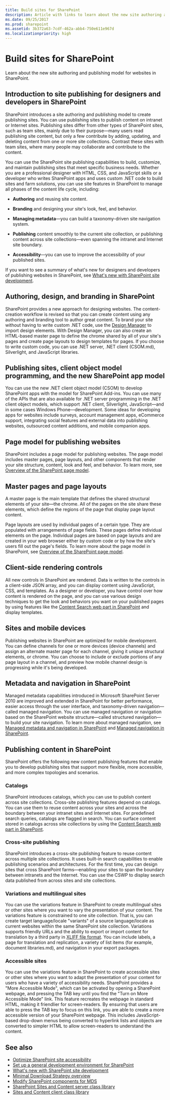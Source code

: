 ```yaml
---
title: Build sites for SharePoint
description: Article with links to learn about the new site authoring and publishing model for websites in SharePoint.
ms.date: 09/25/2017
ms.prod: sharepoint
ms.assetid: 3b372a63-7cdf-462a-abb4-750e611e967d
ms.localizationpriority: high
---
```



# Build sites for SharePoint
Learn about the new site authoring and publishing model for websites in SharePoint.

<a name="SP15_BuildSitesForSP2013_IntroToSitePublishing"> </a>
## Introduction to site publishing for designers and developers in SharePoint

SharePoint introduces a site authoring and publishing model to create publishing sites. You can use publishing sites to publish content on intranet or Internet sites. Publishing sites differ from other types of SharePoint sites, such as team sites, mainly due to their purpose—many users read publishing site content, but only a few contribute by adding, updating, and deleting content from one or more site collections. Contrast these sites with team sites, where many people may collaborate and contribute to the content. 
  
You can use the SharePoint site publishing capabilities to build, customize, and maintain publishing sites that meet specific business needs. Whether you are a professional designer with HTML, CSS, and JavaScript skills or a developer who writes SharePoint apps and uses custom .NET code to build sites and farm solutions, you can use site features in SharePoint to manage all phases of the content life cycle, including:
 
- **Authoring** and reusing site content.
     
- **Branding** and designing your site's look, feel, and behavior.
     
- **Managing metadata**—you can build a taxonomy-driven site navigation system.
     
- **Publishing** content smoothly to the current site collection, or publishing content across site collections—even spanning the intranet and Internet site boundary.
    
- **Accessibility**—you can use to improve the accessibility of your published sites.
      
If you want to see a summary of what's new for designers and developers of publishing websites in SharePoint, see [What's new with SharePoint site development](what-s-new-with-sharepoint-site-development.md). 
    
<a name="SP15_BuildSitesForSP2013_AuthoringDesignBranding"> </a>
## Authoring, design, and branding in SharePoint

SharePoint provides a new approach for designing websites. The content-creation workflow is revised so that you can create content using any authoring and branding tool to author great content. To brand your site without having to write custom .NET code, use the  [Design Manager](overview-of-design-manager-in-sharepoint.md) to import design elements. With Design Manager, you can also create an HTML-based master page to define the chrome shared by all of your site's pages and create page layouts to design templates for pages. If you choose to write custom code, you can use .NET server, .NET client (CSOM.md), Silverlight, and JavaScript libraries.    
    
<a name="SP15_BuildSitesForSP2013_PublishingSites"> </a>
## Publishing sites, client object model programming, and the new SharePoint app model

You can use the new .NET client object model (CSOM) to develop SharePoint apps with the model for SharePoint Add-ins. You can use many of the APIs that are also available for .NET server programming in the .NET client object models, which support .NET client, Silverlight, JavaScript—and in some cases Windows Phone—development. Some ideas for developing apps for websites include surveys, account management apps, eCommerce support, integrating social features and external data into publishing websites, outsourced content additions, and mobile companion apps. 
  
    
    
<a name="SP15_BuildSitesForSP2013_PageModel"> </a>
## Page model for publishing websites

SharePoint includes a page model for publishing websites. The page model includes master pages, page layouts, and other components that render your site structure, content, look and feel, and behavior. To learn more, see  [Overview of the SharePoint page model](overview-of-the-sharepoint-page-model.md).
  
    
    
<a name="SP15_BuildSitesForSP2013_MasterAndLayout"> </a>
## Master pages and page layouts

A master page is the main template that defines the shared structural elements of your site—the chrome. All of the pages on the site share these elements, which define the regions of the page that display page layout content.
 
Page layouts are used by individual pages of a certain type. They are populated with arrangements of page fields. These pages define individual elements on the page. Individual pages are based on page layouts and are created in your web browser either by custom code or by how the site's users fill out the page's fields. To learn more about the page model in SharePoint, see  [Overview of the SharePoint page model](overview-of-the-sharepoint-page-model.md). 
  
    
    
<a name="SP15_BuildSitesForSP2013_ClientSideRendering"> </a>
## Client-side rendering controls

All new controls in SharePoint are rendered. Data is written to the controls in a client-side JSON array, and you can display content using JavaScript, CSS, and templates. As a designer or developer, you have control over how content is rendered on the page, and you can use various design techniques to get the look and behaviors you want on your published pages by using features like the  [Content Search web part in SharePoint](content-search-web-part-in-sharepoint.md) and display templates.
  
    
    
<a name="SP15_BuildSitesForSP2013_SitesAndMobile"> </a>
## Sites and mobile devices

Publishing websites in SharePoint are optimized for mobile development. You can define channels for one or more devices (device channels) and assign an alternate master page for each channel, giving it unique structural elements, or chrome. You can choose to include or exclude portions of any page layout in a channel, and preview how mobile channel design is progressing while it's being developed. 
  
    
    
<a name="SP15_BuildSitesForSP2013_MetadataNav"> </a>
## Metadata and navigation in SharePoint

Managed metadata capabilities introduced in Microsoft SharePoint Server 2010 are improved and extended in SharePoint for better performance, easier access through the user interface, and taxonomy-driven navigation—called managed navigation. You can use managed navigation or navigation based on the SharePoint website structure—called structured navigation—to build your site navigation. To learn more about managed navigation, see  [Managed metadata and navigation in SharePoint](managed-metadata-and-navigation-in-sharepoint.md) and [Managed navigation in SharePoint](managed-navigation-in-sharepoint.md).
  
    
    
<a name="SP15_BuildSitesForSP2013_PublishingContent"> </a>
## Publishing content in SharePoint

SharePoint offers the following new content publishing features that enable you to develop publishing sites that support more flexible, more accessible, and more complex topologies and scenarios. 

### Catalogs

SharePoint introduces catalogs, which you can use to publish content across site collections. Cross-site publishing features depend on catalogs. You can use them to reuse content across your sites and across the boundary between your intranet sites and Internet sites. For predefined search queries, catalogs are flagged in search. You can surface content stored in catalogs across site collections by using the  [Content Search web part in SharePoint](content-search-web-part-in-sharepoint.md).

### Cross-site publishing

SharePoint introduces a cross-site publishing feature to reuse content across multiple site collections. It uses built-in search capabilities to enable publishing scenarios and architectures. For the first time, you can design sites that cross SharePoint farms—enabling your sites to span the boundary between intranets and the Internet. You can use the CSWP to display search data published from across sites and site collections.

### Variations and multilingual sites

You can use the variations feature in SharePoint to create multilingual sites or other sites where you want to vary the presentation of your content. The variations feature is constrained to one site collection. That is, you can create target language/locale "variants" of a source language/locale as current websites within the same SharePoint site collection. Variations supports friendly URLs and the ability to export or import content for translation by a third party in  [XLIFF file format](the-xliff-interchange-file-format-in-sharepoint.md). You can include labels, a page for translation and replication, a variety of list items (for example, document libraries.md), and navigation in your export packages. 

### Accessible sites

You can use the variations feature in SharePoint to create accessible sites or other sites where you want to adapt the presentation of your content for users who have a variety of accessibility needs. SharePoint provides a "More Accessible Mode", which can be activated by opening a SharePoint webpage, and pressing the TAB key until you find the "Turn on More Accessible Mode" link. This feature recreates the webpage in standard HTML, making it friendlier for screen-readers. By ensuring that users are able to press the TAB key to focus on this link, you are able to create a more accessible version of your SharePoint webpage. This includes JavaScript-based drop-down menus being converted to hyperlink lists and objects are converted to simpler HTML to allow screen-readers to understand the content. 

<a name="SP15_BuildSitesForSP2013_AdditionalResources"> </a>
## See also

-  [Optimize SharePoint site accessibility](optimize-sharepoint-site-accessibility.md)
-  [Set up a general development environment for SharePoint](set-up-a-general-development-environment-for-sharepoint.md)
-  [What's new with SharePoint site development](what-s-new-with-sharepoint-site-development.md)
-  [Minimal Download Strategy overview](minimal-download-strategy-overview.md)
-  [Modify SharePoint components for MDS](modify-sharepoint-components-for-mds.md)
-  [SharePoint Sites and Content server class library](https://msdn.microsoft.com/library/8a93e838-234c-41d8-b990-7ac1a415dd5e%28Office.15%29.aspx)
-  [Sites and Content client class library](https://msdn.microsoft.com/library/e6542022-a459-4c3b-aee0-e350c6397139%28Office.15%29.aspx)
    
  


